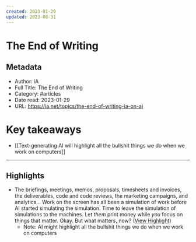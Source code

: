 ```yaml
---
created: 2023-01-29
updated: 2023-08-31
---
```

# The End of Writing

## Metadata
- Author: iA
- Full Title: The End of Writing
- Category: #articles
- Date read: 2023-01-29
- URL: https://ia.net/topics/the-end-of-writing-ia-on-ai
# Key takeaways
- [[Text-generating AI will highlight all the bullshit things we do when we work on computers]]

---

## Highlights
- The briefings, meetings, memos, proposals, timesheets and invoices, the deliverables, code and code reviews, the marketing campaigns, and analytics… Work on the screen has all been a simulation of work before AI started simulating the simulation. Time to leave the simulation of simulations to the machines. Let *them* print money while *you* focus on things that matter. Okay. But what matters, now? ([View Highlight](https://read.readwise.io/read/01gqs68yy2hmn08q1k9gnbdqwv))
    - Note: AI might highlight all the bullshit things we do when we work on computers

